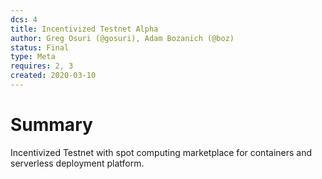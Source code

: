 ```yaml
---
dcs: 4
title: Incentivized Testnet Alpha
author: Greg Osuri (@gosuri), Adam Bozanich (@boz)
status: Final
type: Meta
requires: 2, 3
created: 2020-03-10
---
```


# Summary

Incentivized Testnet with spot computing marketplace for containers and serverless deployment platform.
